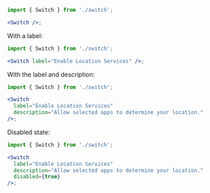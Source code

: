 ```jsx
import { Switch } from './switch';

<Switch />;
```

With a label:

```jsx
import { Switch } from './switch';

<Switch label="Enable Location Services" />;
```

With the label and description:

```jsx
import { Switch } from './switch';

<Switch
  label="Enable Location Services"
  description="Allow selected apps to determine your location."
/>;
```

Disabled state:

```jsx
import { Switch } from './switch';

<Switch
  label="Enable Location Services"
  description="Allow selected apps to determine your location."
  disabled={true}
/>;
```
